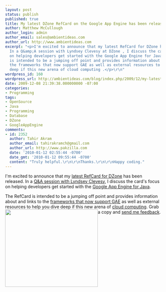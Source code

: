 ```yaml
---
layout: post
status: publish
published: true
title: My latest DZone RefCard on the Google App Engine has been released
author: Matthew McCullough
author_login: admin
author_email: sales@ambientideas.com
author_url: http://www.ambientideas.com
excerpt: "<p>I'm excited to announce that my latest RefCard for DZone has been released.
  In a Q&amp;A session with Lyndsey Clevesy at DZone , I discuss the card's focus
  on helping developers get started with the Google App Engine for Java . The RefCard
  is intended to be a jumping off point and provides information about and links to
  the frameworks that now support GAE as well as external resources to help you dive
  deep if this new arena of cloud computing .</p>\r\n"
wordpress_id: 160
wordpress_url: http://ambientideas.com/blog/index.php/2009/12/my-latest-dzone-refcard-on-the-google-app-engine-has-been-released/
date: 2009-12-08 21:39:38.000000000 -07:00
categories:
- Programming
tags:
- OpenSource
- Java
- Programming
- Database
- DZone
- GoogleAppEngine
comments:
- id: 2352
  author: Tahir Akram
  author_email: tahirakramch@gmail.com
  author_url: http://www.pakzilla.com
  date: '2010-01-12 02:55:44 -0700'
  date_gmt: '2010-01-12 09:55:44 -0700'
  content: "Truly helpful.\r\n\r\nThanks.\r\n\r\nHappy coding."
---
```

<p>I'm excited to announce that my <a href="http://refcardz.dzone.com/refcardz/google-app-engine-java" target="_blank">latest RefCard for DZone</a> has been released. In a <a href="http://java.dzone.com/articles/google-app-engine-java-matthew-mccullough" target="_blank">Q&amp;A session with Lyndsey Clevesy</a>, I discuss the card's focus on helping developers get started with the <a href="http://appengine.google.com" target="_blank">Google App Engine for Java</a>.</p>
<p>The RefCard is intended to be a jumping off point and provides information about and links to the <a href="http://groups.google.com/group/google-appengine-java/web/will-it-play-in-app-engine" target="_blank">frameworks that now support GAE</a> as well as external resources to help you dive deep if this new arena of <a href="http://en.wikipedia.org/wiki/Cloud_computing" target="_blank">cloud computing</a>. Grab a copy and <a href="mailto:matthewm@ambientideas.com" target="_blank">send me feedback</a>.<a href="http://refcardz.dzone.com/refcardz/google-app-engine-java" target="_blank"><img src="http://farm3.static.flickr.com/2526/4171139150_997615e911_o_d.png" style="float:left;" width="300" height="250" /></a></p>
